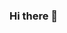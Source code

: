 ### Hi there 👋

<!--
**Younext19/Younext19** is a ✨ _special_ ✨ repository because its `README.md` (this file) appears on your GitHub profile.


- 🌱 I’m currently learning ...


- 💬 Ask me about Android Development ( Java )
- 📫 How to reach me: haddamyounes5@gmail.com
